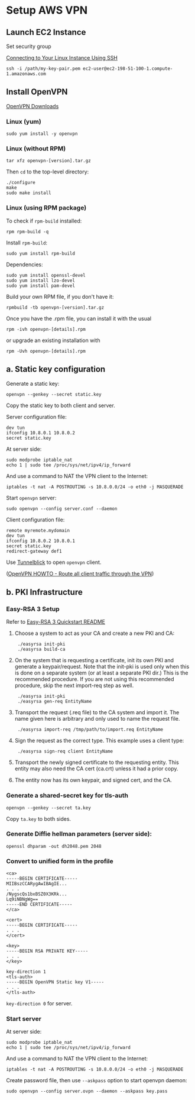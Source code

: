 # Setup AWS VPN
## Launch EC2 Instance
Set security group

[Connecting to Your Linux Instance Using SSH](http://docs.aws.amazon.com/AWSEC2/latest/UserGuide/AccessingInstancesLinux.html)

```
ssh -i /path/my-key-pair.pem ec2-user@ec2-198-51-100-1.compute-1.amazonaws.com
```

## Install OpenVPN
[OpenVPN Downloads](https://openvpn.net/index.php/open-source/downloads.html)

### Linux (yum)

```
sudo yum install -y openvpn
```


### Linux (without RPM)

```
tar xfz openvpn-[version].tar.gz
```

Then `cd` to the top-level directory:

```
./configure
make
sudo make install
```

### Linux (using RPM package)

To check if `rpm-build` installed:

```
rpm rpm-build -q
```

Install `rpm-build`:

```
sudo yum install rpm-build
```

Dependencies:

```
sudo yum install openssl-devel
sudo yum install lzo-devel
sudo yum install pam-devel
```

Build your own RPM file, if you don't have it:

```
rpmbuild -tb openvpn-[version].tar.gz
```

Once you have the .rpm file, you can install it with the usual

```
rpm -ivh openvpn-[details].rpm
```

or upgrade an existing installation with

```
rpm -Uvh openvpn-[details].rpm
```

## a. Static key configuration

Generate a static key:

```
openvpn --genkey --secret static.key
```

Copy the static key to both client and server.

Server configuration file:

```
dev tun
ifconfig 10.8.0.1 10.8.0.2
secret static.key
```

At server side:

    sudo modprobe iptable_nat
    echo 1 | sudo tee /proc/sys/net/ipv4/ip_forward

And use a command to NAT the VPN client to the Internet:

    iptables -t nat -A POSTROUTING -s 10.8.0.0/24 -o eth0 -j MASQUERADE

Start `openvpn` server:

```
sudo openvpn --config server.conf --daemon
```

Client configuration file:

```
remote myremote.mydomain
dev tun
ifconfig 10.8.0.2 10.8.0.1
secret static.key
redirect-gateway def1
```

Use [Tunnelblick](https://tunnelblick.net/) to open `openvpn` client.

([OpenVPN HOWTO - Route all client traffic through the VPN](https://openvpn.net/index.php/open-source/documentation/howto.html#redirect))


## b. PKI Infrastructure

### Easy-RSA 3 Setup

Refer to [Easy-RSA 3 Quickstart README](https://github.com/OpenVPN/easy-rsa/blob/master/README.quickstart.md)

1. Choose a system to act as your CA and create a new PKI and CA:

        ./easyrsa init-pki
        ./easyrsa build-ca

2. On the system that is requesting a certificate, init its own PKI and generate a keypair/request. Note that the init-pki is used only when this is done on a separate system (or at least a separate PKI dir.) This is the recommended procedure. If you are not using this recommended procedure, skip the next import-req step as well.

        ./easyrsa init-pki
        ./easyrsa gen-req EntityName

3. Transport the request (.req file) to the CA system and import it. The name given here is arbitrary and only used to name the request file.

        ./easyrsa import-req /tmp/path/to/import.req EntityName

4. Sign the request as the correct type. This example uses a client type:

        ./easyrsa sign-req client EntityName

5. Transport the newly signed certificate to the requesting entity. This entity may also need the CA cert (ca.crt) unless it had a prior copy.

6. The entity now has its own keypair, and signed cert, and the CA.

### Generate a shared-secret key for tls-auth

    openvpn --genkey --secret ta.key

Copy `ta.key` to both sides.

### Generate Diffie hellman parameters (server side):

    openssl dhparam -out dh2048.pem 2048

### Convert to unified form in the profile

    <ca>
    -----BEGIN CERTIFICATE-----
    MIIBszCCARygAwIBAgIE...
    . . .
    /NygscQs1bxBSZ0X3KRk...
    Lq9iNBNgWg==
    -----END CERTIFICATE-----
    </ca>

    <cert>
    -----BEGIN CERTIFICATE-----
    . . .
    </cert>

    <key>
    -----BEGIN RSA PRIVATE KEY-----
    . . .
    </key>

    key-direction 1
    <tls-auth>
    -----BEGIN OpenVPN Static key V1-----
    . . .
    </tls-auth>

`key-direction 0` for server.


### Start server

At server side:

    sudo modprobe iptable_nat
    echo 1 | sudo tee /proc/sys/net/ipv4/ip_forward

And use a command to NAT the VPN client to the Internet:

    iptables -t nat -A POSTROUTING -s 10.8.0.0/24 -o eth0 -j MASQUERADE

Create password file, then use `--askpass` option to start openvpn daemon:

    sudo openvpn --config server.ovpn --daemon --askpass key.pass
